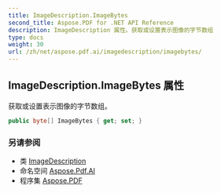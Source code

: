 ```yaml
---
title: ImageDescription.ImageBytes
second_title: Aspose.PDF for .NET API Reference
description: ImageDescription 属性。获取或设置表示图像的字节数组
type: docs
weight: 30
url: /zh/net/aspose.pdf.ai/imagedescription/imagebytes/
---
```

## ImageDescription.ImageBytes 属性

获取或设置表示图像的字节数组。

```csharp
public byte[] ImageBytes { get; set; }
```

### 另请参阅

* 类 [ImageDescription](../)
* 命名空间 [Aspose.Pdf.AI](../../../aspose.pdf.ai/)
* 程序集 [Aspose.PDF](../../../)
